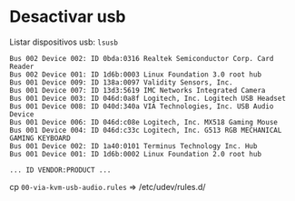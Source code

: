 # Desactivar usb 

Listar dispositivos usb: 
`lsusb` 

``` 
Bus 002 Device 002: ID 0bda:0316 Realtek Semiconductor Corp. Card Reader
Bus 002 Device 001: ID 1d6b:0003 Linux Foundation 3.0 root hub
Bus 001 Device 009: ID 138a:0097 Validity Sensors, Inc. 
Bus 001 Device 007: ID 13d3:5619 IMC Networks Integrated Camera
Bus 001 Device 003: ID 046d:0a8f Logitech, Inc. Logitech USB Headset
Bus 001 Device 008: ID 040d:340a VIA Technologies, Inc. USB Audio Device
Bus 001 Device 006: ID 046d:c08e Logitech, Inc. MX518 Gaming Mouse
Bus 001 Device 004: ID 046d:c33c Logitech, Inc. G513 RGB MECHANICAL GAMING KEYBOARD
Bus 001 Device 002: ID 1a40:0101 Terminus Technology Inc. Hub
Bus 001 Device 001: ID 1d6b:0002 Linux Foundation 2.0 root hub
``` 

`... ID VENDOR:PRODUCT ...`


cp `00-via-kvm-usb-audio.rules` => /etc/udev/rules.d/
